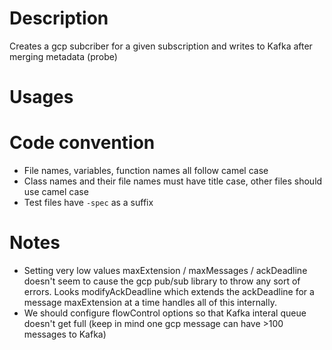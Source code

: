# Description
Creates a gcp subcriber for a given subscription and writes to Kafka after merging metadata (probe)  

# Usages

# Code convention
- File names, variables, function names all follow camel case
- Class names and their file names must have title case, other files should use camel case
- Test files have `-spec` as a suffix

# Notes
- Setting very low values maxExtension / maxMessages / ackDeadline doesn't seem to cause the gcp pub/sub library to throw any sort of errors. Looks modifyAckDeadline which extends the ackDeadline for a message maxExtension at a time handles all of this internally. 
- We should configure flowControl options so that Kafka interal queue doesn't get full (keep in mind one gcp message can have >100 messages to Kafka)
